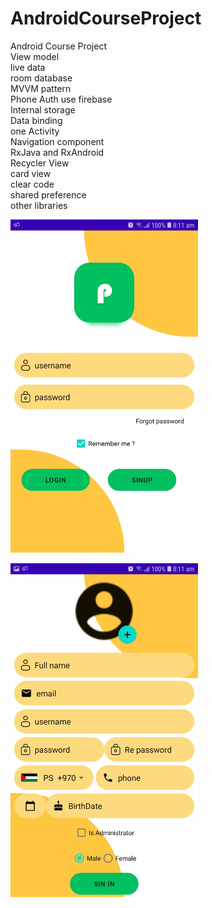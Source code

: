 # AndroidCourseProject
Android Course Project</br>
View model </br>
live data </br>
room database </br>
MVVM pattern </br>
Phone Auth use firebase</br>
Internal storage</br>
Data binding</br>
one Activity</br>
Navigation component</br>
RxJava and RxAndroid</br>
Recycler View</br>
card view</br>
clear code </br>
shared preference</br>
other libraries</br>

<img align="center" src="https://github.com/youssef2050/AndroidCourseProject/blob/master/images/login.jpg" width="300px"></br>
</br>
<img align="center" src="https://github.com/youssef2050/AndroidCourseProject/blob/master/images/sinup.jpg" width="300px">
